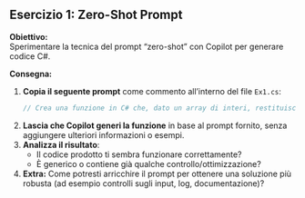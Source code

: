 ## Esercizio 1: Zero-Shot Prompt

**Obiettivo:**  
Sperimentare la tecnica del prompt “zero-shot” con Copilot per generare codice C#.

**Consegna:**  
1. **Copia il seguente prompt** come commento all’interno del file `Ex1.cs`:
    ```csharp
    // Crea una funzione in C# che, dato un array di interi, restituisca solo i numeri primi.
    ```
2. **Lascia che Copilot generi la funzione** in base al prompt fornito, senza aggiungere ulteriori informazioni o esempi.
3. **Analizza il risultato**:
    - Il codice prodotto ti sembra funzionare correttamente?
    - È generico o contiene già qualche controllo/ottimizzazione?
4. **Extra:** Come potresti arricchire il prompt per ottenere una soluzione più robusta (ad esempio controlli sugli input, log, documentazione)?